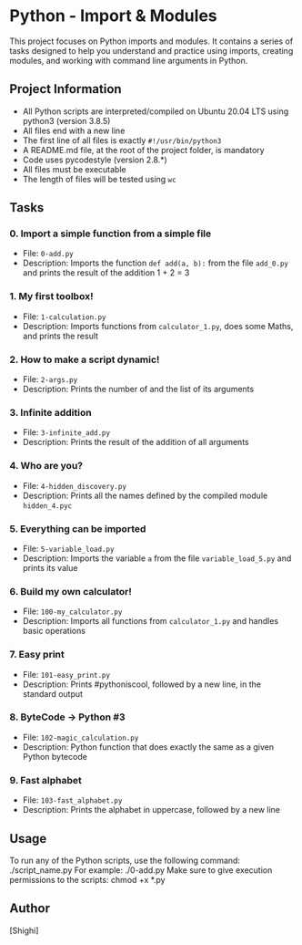 # Python - Import & Modules

This project focuses on Python imports and modules. It contains a series of tasks designed to help you understand and practice using imports, creating modules, and working with command line arguments in Python.

## Project Information

- All Python scripts are interpreted/compiled on Ubuntu 20.04 LTS using python3 (version 3.8.5)
- All files end with a new line
- The first line of all files is exactly `#!/usr/bin/python3`
- A README.md file, at the root of the project folder, is mandatory
- Code uses pycodestyle (version 2.8.*)
- All files must be executable
- The length of files will be tested using `wc`

## Tasks

### 0. Import a simple function from a simple file
- File: `0-add.py`
- Description: Imports the function `def add(a, b):` from the file `add_0.py` and prints the result of the addition 1 + 2 = 3

### 1. My first toolbox!
- File: `1-calculation.py`
- Description: Imports functions from `calculator_1.py`, does some Maths, and prints the result

### 2. How to make a script dynamic!
- File: `2-args.py`
- Description: Prints the number of and the list of its arguments

### 3. Infinite addition
- File: `3-infinite_add.py`
- Description: Prints the result of the addition of all arguments

### 4. Who are you?
- File: `4-hidden_discovery.py`
- Description: Prints all the names defined by the compiled module `hidden_4.pyc`

### 5. Everything can be imported
- File: `5-variable_load.py`
- Description: Imports the variable `a` from the file `variable_load_5.py` and prints its value

### 6. Build my own calculator!
- File: `100-my_calculator.py`
- Description: Imports all functions from `calculator_1.py` and handles basic operations

### 7. Easy print
- File: `101-easy_print.py`
- Description: Prints #pythoniscool, followed by a new line, in the standard output

### 8. ByteCode -> Python #3
- File: `102-magic_calculation.py`
- Description: Python function that does exactly the same as a given Python bytecode

### 9. Fast alphabet
- File: `103-fast_alphabet.py`
- Description: Prints the alphabet in uppercase, followed by a new line

## Usage

To run any of the Python scripts, use the following command:
./script_name.py
For example:
./0-add.py
Make sure to give execution permissions to the scripts:
chmod +x *.py
## Author
[Shighi]

